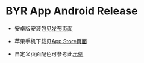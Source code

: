 # BYR App Android Release

- 安卓版安装包见[发布页面](https://github.com/BYR-App-Dev/BYR_App_Android_Release/releases)

- 苹果手机下载见[App Store页面](https://apps.apple.com/cn/app/id1115232927)

- 自定义页面配色可参考此[示例](./themes/original_light_theme.json)
